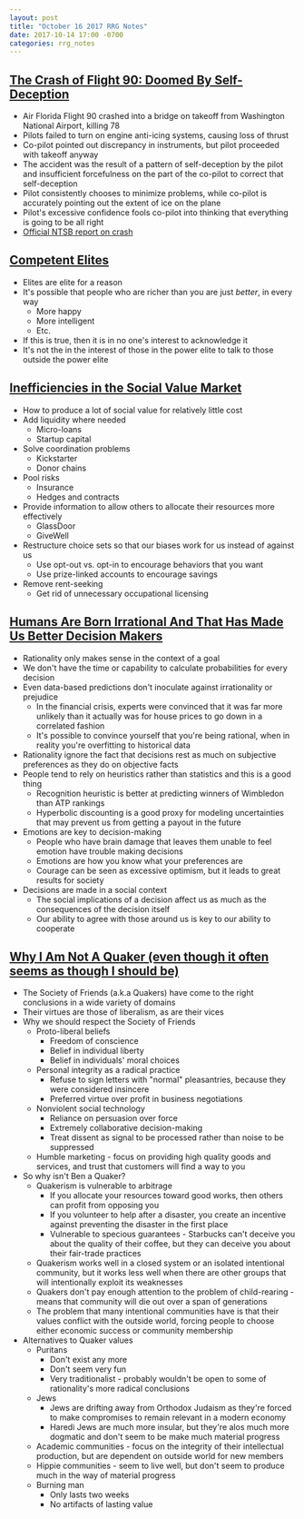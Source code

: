```yaml
---
layout: post
title: "October 16 2017 RRG Notes"
date: 2017-10-14 17:00 -0700
categories: rrg_notes
---
```


## [The Crash of Flight 90: Doomed By Self-Deception](http://www.roberttrivers.com/Robert_Trivers/Publications_files/T%26Newton1982article-2.pdf)
* Air Florida Flight 90 crashed into a bridge on takeoff from Washington National Airport, killing 78
* Pilots failed to turn on engine anti-icing systems, causing loss of thrust
* Co-pilot pointed out discrepancy in instruments, but pilot proceeded with takeoff anyway
* The accident was the result of a pattern of self-deception by the pilot and insufficient forcefulness on the part of the co-pilot to correct that self-deception
* Pilot consistently chooses to minimize problems, while co-pilot is accurately pointing out the extent of ice on the plane
* Pilot's excessive confidence fools co-pilot into thinking that everything is going to be all right
* [Official NTSB report on crash](http://libraryonline.erau.edu/online-full-text/ntsb/aircraft-accident-reports/AAR82-08.pdf)

## [Competent Elites](http://lesswrong.com/lw/ub/competent_elites/)
* Elites are elite for a reason
* It's possible that people who are richer than you are just *better*, in every way
  * More happy
  * More intelligent
  * Etc.
* If this is true, then it is in no one's interest to acknowledge it
* It's not the in the interest of those in the power elite to talk to those outside the power elite

## [Inefficiencies in the Social Value Market](https://juliagalef.com/2017/07/28/inefficiencies-in-the-social-value-market/)
* How to produce a lot of social value for relatively little cost
* Add liquidity where needed
  * Micro-loans
  * Startup capital
* Solve coordination problems
  * Kickstarter
  * Donor chains
* Pool risks
  * Insurance
  * Hedges and contracts
* Provide information to allow others to allocate their resources more effectively
  * GlassDoor
  * GiveWell
* Restructure choice sets so that our biases work for us instead of against us
  * Use opt-out vs. opt-in to encourage behaviors that you want
  * Use prize-linked accounts to encourage savings
* Remove rent-seeking
  * Get rid of unnecessary occupational licensing

## [Humans Are Born Irrational And That Has Made Us Better Decision Makers](https://qz.com/922924/humans-werent-designed-to-be-rational-and-we-are-better-thinkers-for-it/)
* Rationality only makes sense in the context of a goal
* We don't have the time or capability to calculate probabilities for every decision
* Even data-based predictions don't inoculate against irrationality or prejudice
  * In the financial crisis, experts were convinced that it was far more unlikely than it actually was for house prices to go down in a correlated fashion
  * It's possible to convince yourself that you're being rational, when in reality you're overfitting to historical data
* Rationality ignore the fact that decisions rest as much on subjective preferences as they do on objective facts
* People tend to rely on heuristics rather than statistics and this is a good thing
  * Recognition heuristic is better at predicting winners of Wimbledon than ATP rankings
  * Hyperbolic discounting is a good proxy for modeling uncertainties that may prevent us from getting a payout in the future
* Emotions are key to decision-making
  * People who have brain damage that leaves them unable to feel emotion have trouble making decisions
  * Emotions are how you know what your preferences are
  * Courage can be seen as excessive optimism, but it leads to great results for society
* Decisions are made in a social context
  * The social implications of a decision affect us as much as the consequences of the decision itself
  * Our ability to agree with those around us is key to our ability to cooperate

## [Why I Am Not A Quaker (even though it often seems as though I should be)](http://benjaminrosshoffman.com/why-i-am-not-a-quaker-even-though-it-often-seems-as-though-i-should-be/)
* The Society of Friends (a.k.a Quakers) have come to the right conclusions in a wide variety of domains
* Their virtues are those of liberalism, as are their vices
* Why we should respect the Society of Friends
  * Proto-liberal beliefs
    * Freedom of conscience
    * Belief in individual liberty
    * Belief in individuals' moral choices
  * Personal integrity as a radical practice
    * Refuse to sign letters with "normal" pleasantries, because they were considered insincere
    * Preferred virtue over profit in business negotiations
  * Nonviolent social technology
    * Reliance on persuasion over force
    * Extremely collaborative decision-making
    * Treat dissent as signal to be processed rather than noise to be suppressed
  * Humble marketing - focus on providing high quality goods and services, and trust that customers will find a way to you
* So why isn't Ben a Quaker?
  * Quakerism is vulnerable to arbitrage
    * If you allocate your resources toward good works, then others can profit from opposing you
    * If you volunteer to help after a disaster, you create an incentive against preventing the disaster in the first place
    * Vulnerable to specious guarantees - Starbucks can't deceive you about the quality of their coffee, but they can deceive you about their fair-trade practices
  * Quakerism works well in a closed system or an isolated intentional community, but it works less well when there are other groups that will intentionally exploit its weaknesses
  * Quakers don't pay enough attention to the problem of child-rearing - means that community will die out over a span of generations
  * The problem that many intentional communities have is that their values conflict with the outside world, forcing people to choose either economic success or community membership
* Alternatives to Quaker values
  * Puritans
    * Don't exist any more
    * Don't seem very fun
    * Very traditionalist - probably wouldn't be open to some of rationality's more radical conclusions
  * Jews
    * Jews are drifting away from Orthodox Judaism as they're forced to make compromises to remain relevant in a modern economy
    * Haredi Jews are much more insular, but they're alos much more dogmatic and don't seem to be make much material progress
  * Academic communities - focus on the integrity of their intellectual production, but are dependent on outside world for new members 
  * Hippie communities - seem to live well, but don't seem to produce much in the way of material progress
  * Burning man
    * Only lasts two weeks
    * No artifacts of lasting value